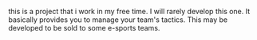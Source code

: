 this is a project that i work in my free time. I will rarely develop this one. It basically provides you to manage your team's tactics. This may be developed to be sold to some e-sports teams.